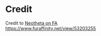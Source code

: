# Credit
Credit to [Neotheta on FA](https://www.furaffinity.net/user/neotheta/)  
https://www.furaffinity.net/view/53203255

